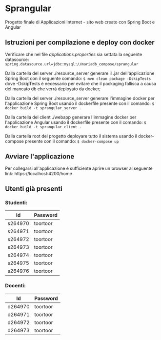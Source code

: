 # Sprangular

Progetto finale di Applicazioni Internet - sito web creato con Spring Boot e Angular

## Istruzioni per compilazione e deploy con docker

Verificare che nel file *applications.properties* sia settata la seguente datasource:
```spring.datasource.url=jdbc:mysql://mariadb_compose/sprangular```

Dalla cartella del server ./resource_server generare il .jar dell'applicazione Spring Boot con il seguente comando: 
```$ mvn clean package -DskipTests``` 
dove -DskipTests è necessario per evitare che il packaging fallisca a causa del mancato db che verrà deployato da docker;

Dalla cartella del server ./resource_server generare l'immagine docker per l'applicazione Spring Boot usando il dockerfile presente con il comando:
```$ docker build -t sprangular_server .```

Dalla cartella del client ./webapp generare l'immagine docker per l'applicazione Angular usando il dockerfile presente con il comando:
```$ docker build -t sprangular_client .```

Dalla cartella root del progetto deployare tutto il sistema usando il docker-compose presente con il comando:
```$ docker-compose up```

## Avviare l'applicazione

Per collegarsi all'applicazione è sufficiente aprire un browser al seguente link: https://localhost:4200/home

## Utenti già presenti

### Studenti:

| Id | Password |
| --- | ----------- |
| s264970 | toortoor |
| s264971 | toortoor |
| s264972 | toortoor |
| s264973 | toortoor |
| s264974 | toortoor |
| s264975 | toortoor |
| s264976 | toortoor |

### Docenti:

| Id | Password |
| --- | ----------- |
| d264970 | toortoor |
| d264971 | toortoor |
| d264972 | toortoor |
| d264973 | toortoor |
